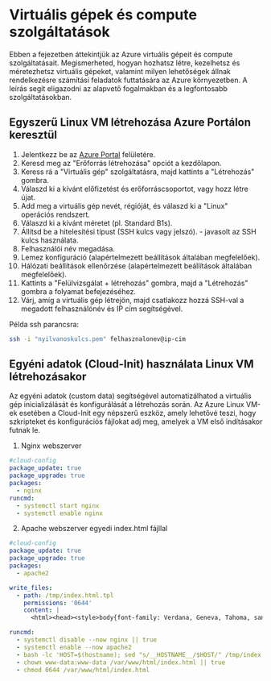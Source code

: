 # Virtuális gépek és compute szolgáltatások

Ebben a fejezetben áttekintjük az Azure virtuális gépeit és compute szolgáltatásait. Megismerheted, hogyan hozhatsz létre, kezelhetsz és méretezhetsz virtuális gépeket, valamint milyen lehetőségek állnak rendelkezésre számítási feladatok futtatására az Azure környezetben. A leírás segít eligazodni az alapvető fogalmakban és a legfontosabb szolgáltatásokban.


## Egyszerű Linux VM létrehozása Azure Portálon keresztül

1. Jelentkezz be az [Azure Portal](https://portal.azure.com) felületére.
2. Keresd meg az "Erőforrás létrehozása" opciót a kezdőlapon.
3. Keress rá a "Virtuális gép" szolgáltatásra, majd kattints a "Létrehozás" gombra.
4. Válaszd ki a kívánt előfizetést és erőforráscsoportot, vagy hozz létre újat.
5. Add meg a virtuális gép nevét, régióját, és válaszd ki a "Linux" operációs rendszert.
6. Válaszd ki a kívánt méretet (pl. Standard B1s).
7. Állítsd be a hitelesítési típust (SSH kulcs vagy jelszó). - javasolt az SSH kulcs használata.
8. Felhasználói név megadása.
9. Lemez konfiguráció (alapértelmezett beállítások általában megfelelőek).
10. Hálózati beállítások ellenőrzése (alapértelmezett beállítások általában megfelelőek).
11. Kattints a "Felülvizsgálat + létrehozás" gombra, majd a "Létrehozás" gombra a folyamat befejezéséhez.
12. Várj, amíg a virtuális gép létrejön, majd csatlakozz hozzá SSH-val a megadott felhasználónév és IP cím segítségével.

Példa ssh parancsra:

```bash
ssh -i "nyilvanoskulcs.pem" felhasznalonev@ip-cim
```

## Egyéni adatok (Cloud-Init) használata Linux VM létrehozásakor

Az egyéni adatok (custom data) segítségével automatizálhatod a virtuális gép inicializálását és konfigurálását a létrehozás során. Az Azure Linux VM-ek esetében a Cloud-Init egy népszerű eszköz, amely lehetővé teszi, hogy szkripteket és konfigurációs fájlokat adj meg, amelyek a VM első indításakor futnak le.

1. Nginx webszerver


```yaml
#cloud-config
package_update: true
package_upgrade: true
packages:
  - nginx
runcmd:
  - systemctl start nginx
  - systemctl enable nginx
```


2. Apache webszerver egyedi index.html fájllal

```yaml
#cloud-config
package_update: true
package_upgrade: true
packages:
  - apache2

write_files:
  - path: /tmp/index.html.tpl
    permissions: '0644'
    content: |
      <html><head><style>body{font-family: Verdana, Geneva, Tahoma, sans-serif;background-image: url('https://github.com/cloudsteak/azurestaticwebsite/blob/main/assets/images/wallpaper-2025-01.jpeg?raw=true');background-repeat: no-repeat;background-size: cover; background-position: center;color: white; text-align: center; padding-top: 1%;}</style></head><body><h1>Web:<br>__HOSTNAME__</h1></body></html>

runcmd:
  - systemctl disable --now nginx || true
  - systemctl enable --now apache2
  - bash -lc 'HOST=$(hostname); sed "s/__HOSTNAME__/$HOST/" /tmp/index.html.tpl > /var/www/html/index.html'
  - chown www-data:www-data /var/www/html/index.html || true
  - chmod 0644 /var/www/html/index.html
```
